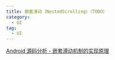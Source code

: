 ```yaml
---
title: 嵌套滑动（NestedScrolling）（TODO）
category: 
  - UI
tag:
  - UI
---
```


[Android 源码分析 - 嵌套滑动机制的实现原理](https://www.jianshu.com/p/cb3779d36118)